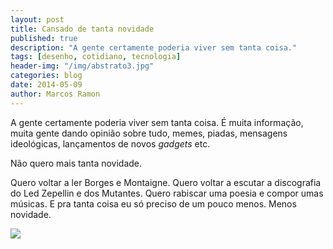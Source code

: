 ```yaml
---
layout: post
title: Cansado de tanta novidade
published: true
description: "A gente certamente poderia viver sem tanta coisa."
tags: [desenho, cotidiano, tecnologia]
header-img: "/img/abstrato3.jpg"
categories: blog
date: 2014-05-09
author: Marcos Ramon
---
```


A gente certamente poderia viver sem tanta coisa. É muita informação, muita gente dando opinião sobre tudo, memes, piadas, mensagens ideológicas, lançamentos de novos *gadgets* etc. 
     
Não quero mais tanta novidade.
     
Quero voltar a ler Borges e Montaigne. Quero voltar a escutar a discografia do Led Zepellin e dos Mutantes. Quero rabiscar uma poesia e compor umas músicas. E pra tanta coisa eu só preciso de um pouco menos. Menos novidade.

![](https://dl.dropboxusercontent.com/u/49566417/blog/Novidade.png)
